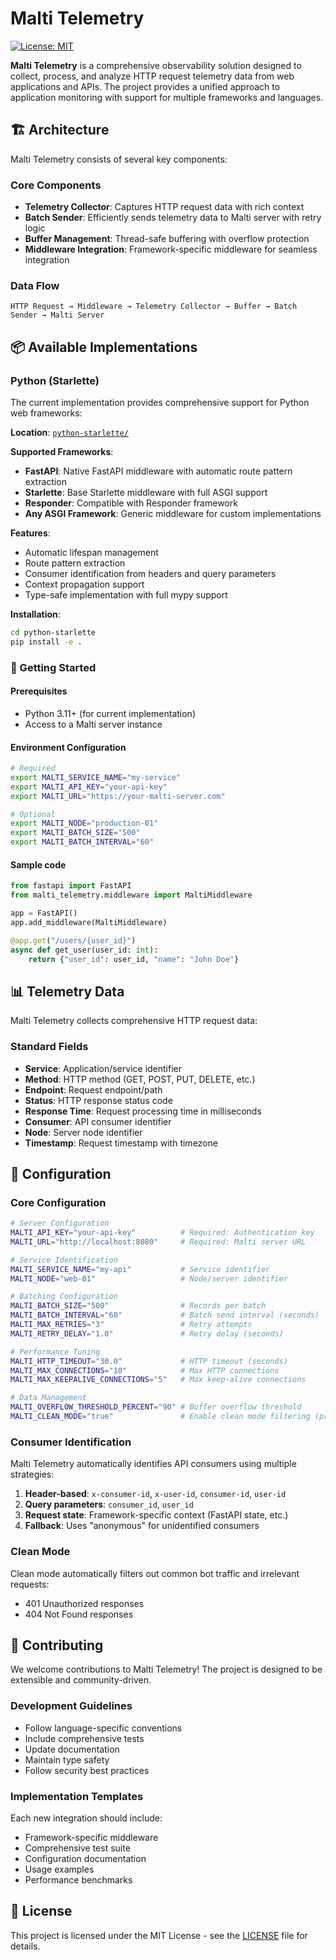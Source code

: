 # Malti Telemetry

[![License: MIT](https://img.shields.io/badge/License-MIT-yellow.svg)](https://opensource.org/licenses/MIT)

**Malti Telemetry** is a comprehensive observability solution designed to collect, process, and analyze HTTP request telemetry data from web applications and APIs. The project provides a unified approach to application monitoring with support for multiple frameworks and languages.

## 🏗️ Architecture

Malti Telemetry consists of several key components:

### Core Components
- **Telemetry Collector**: Captures HTTP request data with rich context
- **Batch Sender**: Efficiently sends telemetry data to Malti server with retry logic
- **Buffer Management**: Thread-safe buffering with overflow protection
- **Middleware Integration**: Framework-specific middleware for seamless integration

### Data Flow
```
HTTP Request → Middleware → Telemetry Collector → Buffer → Batch Sender → Malti Server
```

## 📦 Available Implementations

### Python (Starlette)
The current implementation provides comprehensive support for Python web frameworks:

**Location**: [`python-starlette/`](./python-starlette/)

**Supported Frameworks**:
- **FastAPI**: Native FastAPI middleware with automatic route pattern extraction
- **Starlette**: Base Starlette middleware with full ASGI support
- **Responder**: Compatible with Responder framework
- **Any ASGI Framework**: Generic middleware for custom implementations

**Features**:
- Automatic lifespan management
- Route pattern extraction
- Consumer identification from headers and query parameters
- Context propagation support
- Type-safe implementation with full mypy support

**Installation**:
```bash
cd python-starlette
pip install -e .
```

### 🚀 Getting Started

#### Prerequisites
- Python 3.11+ (for current implementation)
- Access to a Malti server instance

#### Environment Configuration
```bash
# Required
export MALTI_SERVICE_NAME="my-service"
export MALTI_API_KEY="your-api-key"
export MALTI_URL="https://your-malti-server.com"

# Optional
export MALTI_NODE="production-01"
export MALTI_BATCH_SIZE="500"
export MALTI_BATCH_INTERVAL="60"
```

#### Sample code

```python
from fastapi import FastAPI
from malti_telemetry.middleware import MaltiMiddleware

app = FastAPI()
app.add_middleware(MaltiMiddleware)

@app.get("/users/{user_id}")
async def get_user(user_id: int):
    return {"user_id": user_id, "name": "John Doe"}
```

## 📊 Telemetry Data

Malti Telemetry collects comprehensive HTTP request data:

### Standard Fields
- **Service**: Application/service identifier
- **Method**: HTTP method (GET, POST, PUT, DELETE, etc.)
- **Endpoint**: Request endpoint/path
- **Status**: HTTP response status code
- **Response Time**: Request processing time in milliseconds
- **Consumer**: API consumer identifier
- **Node**: Server node identifier
- **Timestamp**: Request timestamp with timezone

## 🔧 Configuration

### Core Configuration
```bash
# Server Configuration
MALTI_API_KEY="your-api-key"          # Required: Authentication key
MALTI_URL="http://localhost:8080"     # Required: Malti server URL

# Service Identification
MALTI_SERVICE_NAME="my-api"           # Service identifier
MALTI_NODE="web-01"                   # Node/server identifier

# Batching Configuration
MALTI_BATCH_SIZE="500"                # Records per batch
MALTI_BATCH_INTERVAL="60"             # Batch send interval (seconds)
MALTI_MAX_RETRIES="3"                 # Retry attempts
MALTI_RETRY_DELAY="1.0"               # Retry delay (seconds)

# Performance Tuning
MALTI_HTTP_TIMEOUT="30.0"             # HTTP timeout (seconds)
MALTI_MAX_CONNECTIONS="10"            # Max HTTP connections
MALTI_MAX_KEEPALIVE_CONNECTIONS="5"   # Max keep-alive connections

# Data Management
MALTI_OVERFLOW_THRESHOLD_PERCENT="90" # Buffer overflow threshold
MALTI_CLEAN_MODE="true"               # Enable clean mode filtering (prevents bot request logging)
```

### Consumer Identification
Malti Telemetry automatically identifies API consumers using multiple strategies:

1. **Header-based**: `x-consumer-id`, `x-user-id`, `consumer-id`, `user-id`
2. **Query parameters**: `consumer_id`, `user_id`
3. **Request state**: Framework-specific context (FastAPI state, etc.)
4. **Fallback**: Uses "anonymous" for unidentified consumers

### Clean Mode
Clean mode automatically filters out common bot traffic and irrelevant requests:
- 401 Unauthorized responses
- 404 Not Found responses

## 🤝 Contributing

We welcome contributions to Malti Telemetry! The project is designed to be extensible and community-driven.

### Development Guidelines
- Follow language-specific conventions
- Include comprehensive tests
- Update documentation
- Maintain type safety
- Follow security best practices

### Implementation Templates
Each new integration should include:
- Framework-specific middleware
- Comprehensive test suite
- Configuration documentation
- Usage examples
- Performance benchmarks

## 📄 License

This project is licensed under the MIT License - see the [LICENSE](python-starlette/LICENSE) file for details.
